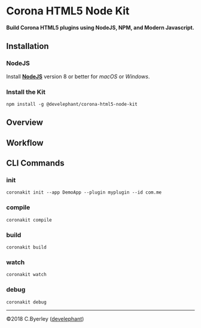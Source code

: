 # Corona HTML5 Node Kit

__Build Corona HTML5 plugins using NodeJS, NPM, and Modern Javascript.__

## Installation

### NodeJS

Install __[NodeJS](https://nodejs.org)__ version 8 or better for _macOS_ or _Windows_.

### Install the Kit

```
npm install -g @develephant/corona-html5-node-kit
```

## Overview

## Workflow

## CLI Commands

### init

```
coronakit init --app DemoApp --plugin myplugin --id com.me
```

### compile

```
coronakit compile
```

### build

```
coronakit build
```

### watch

```
coronakit watch
```

### debug

```
coronakit debug
```

---

&copy;2018 C.Byerley ([develephant](https://develephant.com))